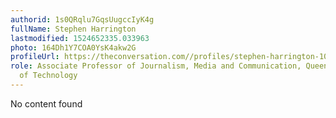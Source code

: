 ```yaml
---
authorid: 1s0QRqlu7GqsUugccIyK4g
fullName: Stephen Harrington
lastmodified: 1524652335.033963
photo: 164Dh1Y7COA0YsK4akw2G
profileUrl: https://theconversation.com//profiles/stephen-harrington-105973
role: Associate Professor of Journalism, Media and Communication, Queensland University
  of Technology
---
```

No content found